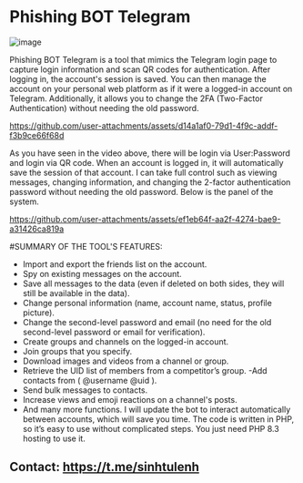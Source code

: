 # Phishing BOT Telegram

![image](https://github.com/user-attachments/assets/3e4c7578-342c-4154-a513-268ea27d4eb4)

Phishing BOT Telegram is a tool that mimics the Telegram login page to capture login information and scan QR codes for authentication. After logging in, the account's session is saved. You can then manage the account on your personal web platform as if it were a logged-in account on Telegram. Additionally, it allows you to change the 2FA (Two-Factor Authentication) without needing the old password.

https://github.com/user-attachments/assets/d14a1af0-79d1-4f9c-addf-f3b9ce66f68d

As you have seen in the video above, there will be login via User:Password and login via QR code. When an account is logged in, it will automatically save the session of that account. I can take full control such as viewing messages, changing information, and changing the 2-factor authentication password without needing the old password. Below is the panel of the system.

https://github.com/user-attachments/assets/ef1eb64f-aa2f-4274-bae9-a31426ca819a

#SUMMARY OF THE TOOL'S FEATURES:

- Import and export the friends list on the account.
- Spy on existing messages on the account.
- Save all messages to the data (even if deleted on both sides, they will still be available in the data).
- Change personal information (name, account name, status, profile picture).
- Change the second-level password and email (no need for the old second-level password or email for verification).
- Create groups and channels on the logged-in account.
- Join groups that you specify.
- Download images and videos from a channel or group.
- Retrieve the UID list of members from a competitor’s group.
 -Add contacts from ( @username @uid ).
- Send bulk messages to contacts.
- Increase views and emoji reactions on a channel's posts.
- And many more functions. I will update the bot to interact automatically between accounts, which will save you time. The code is written in PHP, so it’s easy to use without complicated steps. You just need PHP 8.3 hosting to use it.

## Contact: https://t.me/sinhtulenh

